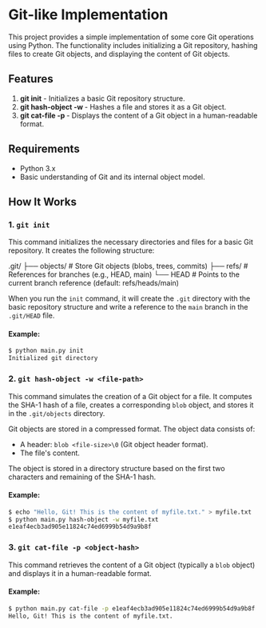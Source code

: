 # Git-like Implementation

This project provides a simple implementation of some core Git operations using Python. The functionality includes initializing a Git repository, hashing files to create Git objects, and displaying the content of Git objects.

## Features

1. **git init** - Initializes a basic Git repository structure.
2. **git hash-object -w <file-path>** - Hashes a file and stores it as a Git object.
3. **git cat-file -p <object-hash>** - Displays the content of a Git object in a human-readable format.

## Requirements

- Python 3.x
- Basic understanding of Git and its internal object model.

## How It Works

### 1. **`git init`**

This command initializes the necessary directories and files for a basic Git repository. It creates the following structure:

.git/ 
	├── objects/ # Store Git objects (blobs, trees, commits) 
	├── refs/ # References for branches (e.g., HEAD, main) 
	└── HEAD # Points to the current branch reference (default: refs/heads/main)


When you run the `init` command, it will create the `.git` directory with the basic repository structure and write a reference to the `main` branch in the `.git/HEAD` file.

#### Example:

```bash
$ python main.py init
Initialized git directory
```

### 2. **`git hash-object -w <file-path>`**

This command simulates the creation of a Git object for a file. It computes the SHA-1 hash of a file, creates a corresponding `blob` object, and stores it in the `.git/objects` directory.

Git objects are stored in a compressed format. The object data consists of:
- A header: `blob <file-size>\0` (Git object header format).
- The file's content.

The object is stored in a directory structure based on the first two characters and remaining of the SHA-1 hash.

#### Example:

```bash
$ echo "Hello, Git! This is the content of myfile.txt." > myfile.txt 
$ python main.py hash-object -w myfile.txt
e1eaf4ecb3ad905e11824c74ed6999b54d9a9b8f
```

### 3. **`git cat-file -p <object-hash>`**

This command retrieves the content of a Git object (typically a `blob` object) and displays it in a human-readable format.

#### Example:

```bash
$ python main.py cat-file -p e1eaf4ecb3ad905e11824c74ed6999b54d9a9b8f
Hello, Git! This is the content of myfile.txt.
```
